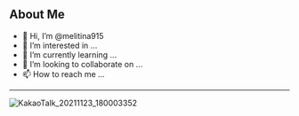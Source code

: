 ## About Me
- 👋 Hi, I’m @melitina915
- 👀 I’m interested in ...
- 🌱 I’m currently learning ...
- 💞️ I’m looking to collaborate on ...
- 📫 How to reach me ...

___

![KakaoTalk_20211123_180003352](https://user-images.githubusercontent.com/90691824/142995811-83d95978-4764-445c-abdb-b95885d2ff73.jpg)




<!---
melitina915/melitina915 is a ✨ special ✨ repository because its `README.md` (this file) appears on your GitHub profile.
You can click the Preview link to take a look at your changes.
--->
